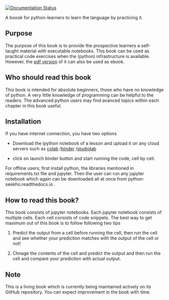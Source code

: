 
[![Documentation Status](https://readthedocs.org/projects/python-seekho/badge/?version=latest)](https://python-seekho.readthedocs.io/en/latest/?badge=latest)

A boook for python-learners to learn the language by practicing it.

## Purpose
The purpose of this book is to provide the prospective learners a self-taught material 
with executable notebooks. This book can be used as practical code exercises when the 
(python) infrastructure is available. However, the [pdf version](https://python-seekho.readthedocs.io/_/downloads/en/latest/pdf/) 
of it can also be used as ebook.

## Who should read this book
This book is intended for absolute beginners, those who have no knowledge of python.
A very little knowledge of programming can be helpful to the readers. The advanced
python users may find avanced topics within each chapter in this book useful.

## Installation
If you have internet connection, you have two options
    
- Download the ipython notebook of a lesson and upload it on any cloud servers such
      as [colab](https://colab.research.google.com/) /[binder](https://mybinder.org/) /[studiolab](https://studiolab.sagemaker.aws/)
    
- click on launch binder button and start running the code, cell by cell.

For offline users; first install python, the libraries mentioned in requirements.txt
file and jupyter. Then the user can run any jupyter notebook which again can be downloaded
all at once from python-seekho.readthedocs.io .

## How to read this book?
This book consists of jupyter notebooks. Each jupyter notebook consists of multiple cells.
Each cell consists of code snippets. The best way to get maximum out of this book is to
follow following two tips

1) Predict the output from a cell before running the cell, then run the cell and see whether
your prediction matches with the output of the cell or not!
   
2) Chnage the contents of the cell and predict the output and then run the cell and compare your
prediction with actual output.
   

## Note
This is a living book which is currently being maintained actively on its GitHub repository.
You can expect improvement in the book with time.